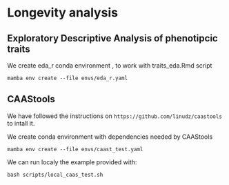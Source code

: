 # Longevity analysis

## Exploratory Descriptive Analysis of phenotipcic traits

We create eda_r conda environment , to work with traits_eda.Rmd script

```
mamba env create --file envs/eda_r.yaml
```
## CAAStools

We have followed the instructions on `https://github.com/linudz/caastools`  to intall it.

We create conda environment with dependencies needed by CAAStools

```
mamba env create --file envs/caast_test.yaml
```

We can run localy the example provided with: 

```
bash scripts/local_caas_test.sh
```
